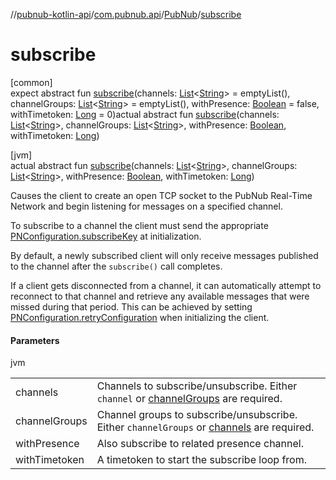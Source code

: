 //[pubnub-kotlin-api](../../../index.md)/[com.pubnub.api](../index.md)/[PubNub](index.md)/[subscribe](subscribe.md)

# subscribe

[common]\
expect abstract fun [subscribe](subscribe.md)(channels: [List](https://kotlinlang.org/api/latest/jvm/stdlib/kotlin-stdlib/kotlin.collections/-list/index.html)&lt;[String](https://kotlinlang.org/api/latest/jvm/stdlib/kotlin-stdlib/kotlin/-string/index.html)&gt; = emptyList(), channelGroups: [List](https://kotlinlang.org/api/latest/jvm/stdlib/kotlin-stdlib/kotlin.collections/-list/index.html)&lt;[String](https://kotlinlang.org/api/latest/jvm/stdlib/kotlin-stdlib/kotlin/-string/index.html)&gt; = emptyList(), withPresence: [Boolean](https://kotlinlang.org/api/latest/jvm/stdlib/kotlin-stdlib/kotlin/-boolean/index.html) = false, withTimetoken: [Long](https://kotlinlang.org/api/latest/jvm/stdlib/kotlin-stdlib/kotlin/-long/index.html) = 0)actual abstract fun [subscribe](subscribe.md)(channels: [List](https://kotlinlang.org/api/latest/jvm/stdlib/kotlin-stdlib/kotlin.collections/-list/index.html)&lt;[String](https://kotlinlang.org/api/latest/jvm/stdlib/kotlin-stdlib/kotlin/-string/index.html)&gt;, channelGroups: [List](https://kotlinlang.org/api/latest/jvm/stdlib/kotlin-stdlib/kotlin.collections/-list/index.html)&lt;[String](https://kotlinlang.org/api/latest/jvm/stdlib/kotlin-stdlib/kotlin/-string/index.html)&gt;, withPresence: [Boolean](https://kotlinlang.org/api/latest/jvm/stdlib/kotlin-stdlib/kotlin/-boolean/index.html), withTimetoken: [Long](https://kotlinlang.org/api/latest/jvm/stdlib/kotlin-stdlib/kotlin/-long/index.html))

[jvm]\
actual abstract fun [subscribe](subscribe.md)(channels: [List](https://kotlinlang.org/api/latest/jvm/stdlib/kotlin-stdlib/kotlin.collections/-list/index.html)&lt;[String](https://kotlinlang.org/api/latest/jvm/stdlib/kotlin-stdlib/kotlin/-string/index.html)&gt;, channelGroups: [List](https://kotlinlang.org/api/latest/jvm/stdlib/kotlin-stdlib/kotlin.collections/-list/index.html)&lt;[String](https://kotlinlang.org/api/latest/jvm/stdlib/kotlin-stdlib/kotlin/-string/index.html)&gt;, withPresence: [Boolean](https://kotlinlang.org/api/latest/jvm/stdlib/kotlin-stdlib/kotlin/-boolean/index.html), withTimetoken: [Long](https://kotlinlang.org/api/latest/jvm/stdlib/kotlin-stdlib/kotlin/-long/index.html))

Causes the client to create an open TCP socket to the PubNub Real-Time Network and begin listening for messages on a specified channel.

To subscribe to a channel the client must send the appropriate [PNConfiguration.subscribeKey](../../../../../pubnub-kotlin/pubnub-kotlin-core-api/pubnub-kotlin-core-api/com.pubnub.api.v2/-p-n-configuration/subscribe-key.md) at initialization.

By default, a newly subscribed client will only receive messages published to the channel after the `subscribe()` call completes.

If a client gets disconnected from a channel, it can automatically attempt to reconnect to that channel and retrieve any available messages that were missed during that period. This can be achieved by setting [PNConfiguration.retryConfiguration](../../../../../pubnub-kotlin/pubnub-kotlin-core-api/pubnub-kotlin-core-api/com.pubnub.api.v2/-p-n-configuration/retry-configuration.md) when initializing the client.

#### Parameters

jvm

| | |
|---|---|
| channels | Channels to subscribe/unsubscribe. Either `channel` or [channelGroups](subscribe.md) are required. |
| channelGroups | Channel groups to subscribe/unsubscribe. Either `channelGroups` or [channels](subscribe.md) are required. |
| withPresence | Also subscribe to related presence channel. |
| withTimetoken | A timetoken to start the subscribe loop from. |

